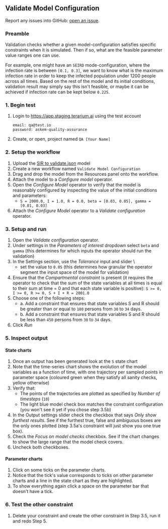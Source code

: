 ## Validate Model Configuration
Report any issues into GitHub: [open an issue](https://github.com/DARPA-ASKEM/terarium/issues/new?assignees=&labels=bug%2C+Q%26A&template=qa-issue.md&title=%5BBUG%5D%3A+).

### Preamble
Validation checks whether a given model-configuration satisfies specific constraints when it is simulated. Then if so, what are the feasible parameter value ranges one can use.

For example, one might have an `SEIRD` mode-configuration, where the infection rate is between `[0.1, 0.3]`, we want to know what is the maximum infection rate in order to keep the infected population under 1200 people across all times. Based on the rest of the model and its initial conditions, validation result may simply say this isn't feasible, or maybe it can be achieved if infection rate can be kept below `0.225`. 

### 1. Begin test
1. Login to https://app.staging.terarium.ai using the test account
    ```
    email: qa@test.io
    password: askem-quality-assurance
    ```
2. Create, or open, project named `QA [Your Name]`

### 2. Setup the workflow
1. Upload the [SIR to validate.json](https://drive.google.com/drive/folders/1j46RpsEflGzBz2yLnSZbmhs9gexpBnGk) model
2. Create a new workflow named `Validate Model Configuration`
3. Drag and drop the model from the Resources panel onto the workflow.
4. Attach the model to a _Configure model_ operator.
5. Open the _Configure Model_ operator to verify that the model is reasonably configured by inspecting the value of the initial conditions and parameters:
     - `S = 2000.0, I = 1.0, R = 0.0, beta = [0.03, 0.05], gamma = [0.01, 0.03]`
6. Attach the _Configure Model_ operator to a _Validate configuration_ operator.

### 3. Setup and run
1. Open the _Validate configuration_ operator.
2. Under settings in the _Parameters of interest_ dropdown select `beta` and `gamma` (this determines for which inputs the operator should run the validation)
3. In the Settings section, use the _Tolerance_ input and slider \
    - set the value to `0.05` (this determines how granular the operator segment the input space of the model for validation)
4. Ensure that the _Compartmental constraint_ is present (it requires the operator to check that the sum of the state variables at all times is equal to their sum at time = 0 and that each state variable is positive): `S >= 0, I >= 0, R >= 0, S + I + R = 2001.0`
5. Choose one of the following steps:
    - a. Add a constraint that ensures that state variables S and R should be greater than or equal to `180` persons from `30` to `34` days.
    - b. Add a constraint that ensures that state variables S and R should be less than `450` persons from `30` to `34` days.
6. Click _Run_

### 5. Inspect output
#### State charts
1. Once an output has been generated look at the `S` state chart
2. Note that the time-series chart shows the evolution of the model variables as a function of time, with one trajectory per sampled points in parameter space (coloured green when they satisfy all sanity checks, yellow otherwise)
3. Verify that:
   - The points of the trajectories are plotted as specified by _Number of timesteps_ (`10`)
   - The light blue model check box matches the constraint configuration (you won't see it yet if you chose step 3.5b)
4. In the Output settings slider check the checkbox that says _Only show furthest results_. See if the furthest true, false and ambiguous boxes are the only ones plotted (step 3.5a's constraint will just show you one true box).
5. Check the _Focus on model checks_ checkbox. See if the chart changes to show the large range that the model check covers.
6. Uncheck both checkboxes.

#### Parameter charts
1. Click on some ticks on the parameter charts.
2. Notice that the tick's value corresponds to ticks on other parameter charts and a line in the state chart as they are highlighted.
3. To show everything again click a space on the parameter bar that doesn't have a tick.

### 6. Test the other constraint
1. Delete your constraint and create the other constraint in Step 3.5, run it and redo Step 5.
